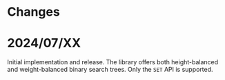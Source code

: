 # Changes

# 2024/07/XX

Initial implementation and release. The library offers both height-balanced
and weight-balanced binary search trees. Only the `SET` API is supported.
